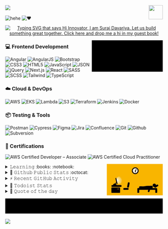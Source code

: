 <!--### Hi there 👋-->
<img src="http://www.emoticonr.com/design/yahoo/not-worthy.gif" height="25px"/>
<img src="https://usefulshortcuts.com/imgs/yahoo-smileys/4.gif" height="45" width="45" align="right">

![hehe](https://forthebadge.com/images/badges/powered-by-electricity.svg)
![❤️](https://forthebadge.com/images/badges/built-with-love.svg)

<p align="center">
  <a href="https://github.com/suraj-davariya/suraj-davariya/issues/12"><img src="https://readme-typing-svg.demolab.com?font=Fira+Code&weight=900&size=15&duration=7000&pause=70&color=F79807&multiline=true&width=500&height=112&lines=Hi+Innovator%2C+I+am+Suraj+Davariya..;Let's+build+something+great+together..;Click+here+%26+drop+me+a+hi+in+my+guest+book!" alt="Typing SVG that says Hi Innovator, I am Suraj Davariya. Let us build something great together. Click here and drop me a hi in my guest book!" /></a>
</p>
<!-- <p align="center"> (https://github.com/suraj-davariya/suraj-davariya/issues/12) 👈🏼 </p>-->
<img src="https://raw.githubusercontent.com/suraj-davariya/suraj-davariya/master/images/emergency_cheatsheet.gif" height="100" align="right" alt="in case of fire: 1. git commit; 2. git push; 3. git -tf out">

### 💻 Frontend Development

![Angular](https://img.shields.io/badge/-Angular-DD0031?logo=Angular&style=for-the-badge&logoColor=white)
![AngularJS](https://img.shields.io/badge/-AngularJS-E23237?logo=Angular&style=for-the-badge&logoColor=white)
![Bootstrap](https://img.shields.io/badge/-Bootstrap-7952B3?logo=Bootstrap&style=for-the-badge&logoColor=white)
![CSS3](https://img.shields.io/badge/-CSS3-1572B6?logo=CSS3&style=for-the-badge&logoColor=white)
![HTML5](https://img.shields.io/badge/-HTML5-E34F26?logo=HTML5&style=for-the-badge&logoColor=white)
![JavaScript](https://img.shields.io/badge/-JavaScript-F7DF1E?logo=JavaScript&style=for-the-badge&logoColor=black)
![JSON](https://img.shields.io/badge/-JSON-000000?logo=JSON&style=for-the-badge&logoColor=white)
![jQuery](https://img.shields.io/badge/-jQuery-0769AD?logo=jQuery&style=for-the-badge&logoColor=black)
![Next.js](https://img.shields.io/badge/-Next.js-000000?logo=nextdotjs&style=for-the-badge&logoColor=white)
![React](https://img.shields.io/badge/-React-61DAFB?logo=React&style=for-the-badge&logoColor=black)
![SASS](https://img.shields.io/badge/-SASS-CC6699?logo=SASS&style=for-the-badge&logoColor=white)
![SCSS](https://img.shields.io/badge/-SCSS-CC6699?logo=Sass&style=for-the-badge&logoColor=white)
![Tailwind](https://img.shields.io/badge/-Tailwind_CSS-38B2AC?logo=TailwindCSS&style=for-the-badge&logoColor=white)
![TypeScript](https://img.shields.io/badge/-TypeScript-3178C6?logo=TypeScript&style=for-the-badge&logoColor=white)

### ☁️ Cloud & DevOps

![AWS](https://img.shields.io/badge/-AWS-232F3E?logo=amazonwebservices&style=for-the-badge&logoColor=white)
![EKS](https://img.shields.io/badge/-EKS-FF9900?logo=AmazonEKS&style=for-the-badge&logoColor=white)
![Lambda](https://img.shields.io/badge/-Lambda-F90?logo=AWSLambda&style=for-the-badge&logoColor=white)
![S3](https://img.shields.io/badge/-S3-569A31?logo=AmazonS3&style=for-the-badge&logoColor=white)
![Terraform](https://img.shields.io/badge/-Terraform-623CE4?logo=Terraform&style=for-the-badge&logoColor=white)
![Jenkins](https://img.shields.io/badge/-Jenkins-D24939?logo=Jenkins&style=for-the-badge&logoColor=white)
![Docker](https://img.shields.io/badge/-Docker-2496ED?logo=Docker&style=for-the-badge&logoColor=white)

### 📦 Testing & Tools 

![Postman](https://img.shields.io/badge/-Postman-FF6C37?logo=Postman&style=for-the-badge&logoColor=white)
![Cypress](https://img.shields.io/badge/-Cypress-17202C?logo=cypress&style=for-the-badge&logoColor=white)
![Figma](https://img.shields.io/badge/-Figma-F24E1E?logo=Figma&style=for-the-badge&logoColor=white)
![Jira](https://img.shields.io/badge/-Jira-0052CC?logo=Jira&style=for-the-badge&logoColor=white)
![Confluence](https://img.shields.io/badge/-Confluence-172B4D?logo=confluence&style=for-the-badge&logoColor=white)
![Git](https://img.shields.io/badge/-Git-F05032?logo=Git&style=for-the-badge&logoColor=white)
![Github](https://img.shields.io/badge/-Github-181717?logo=Github&style=for-the-badge&logoColor=white)
![Subversion](https://img.shields.io/badge/-Subversion-809CC9?logo=Subversion&style=for-the-badge&logoColor=white)

### 📜 Certifications

![AWS Certified Developer – Associate](https://img.shields.io/badge/-AWS_Developer_Associate-FF9900?logo=amazonwebservices&style=for-the-badge&logoColor=white)
![AWS Certified Cloud Practitioner](https://img.shields.io/badge/-AWS_Cloud_Practitioner-FF9900?logo=amazonwebservices&style=for-the-badge&logoColor=white)


<img src="https://raw.githubusercontent.com/suraj-davariya/suraj-davariya/master/images/lockdown_life.gif" height="100" align="right" alt="life in pendamic">

<details>
  <summary>𝙻𝚎𝚊𝚛𝚗𝚒𝚗𝚐 :books: :notebook:</summary>
####

</details>

<details>
  <summary>👾 𝙶𝚒𝚝𝚑𝚞𝚋 𝙿𝚞𝚋𝚕𝚒𝚌 𝚂𝚝𝚊𝚝𝚜 :octocat:</summary>

  <h3 align="center">𝚜𝚞𝚛𝚊𝚓-𝚍𝚊𝚟𝚊𝚛𝚒𝚢𝚊'𝚜 𝚂𝚝𝚊𝚝𝚜 :octocat: </h3>
  <p align="center">
    <img src="https://github-readme-stats.char-al.vercel.app/api?username=suraj-davariya&show_icons=true&count_private=true&theme=vision-friendly-dark&hide_border=true">
    <img src="https://github-readme-streak-stats.herokuapp.com/?user=suraj-davariya&theme=vision-friendly-dark&hide_border=true"/>

  </p>
</details>

<!-- https://github.com/jamesgeorge007/github-activity-readme -->
<details>
  <summary>⚡ 𝚁𝚎𝚌𝚎𝚗𝚝 𝙶𝚒𝚝𝙷𝚞𝚋 𝙰𝚌𝚝𝚒𝚟𝚒𝚝𝚢</summary>
  <br/>

  <!--START_SECTION:activity-->
1. 🎉 Merged PR [#18](https://github.com/suraj-davariya/suraj-davariya/pull/18) in [suraj-davariya/suraj-davariya](https://github.com/suraj-davariya/suraj-davariya)
2. 💪 Opened PR [#18](https://github.com/suraj-davariya/suraj-davariya/pull/18) in [suraj-davariya/suraj-davariya](https://github.com/suraj-davariya/suraj-davariya)
3. 🎉 Merged PR [#17](https://github.com/suraj-davariya/suraj-davariya/pull/17) in [suraj-davariya/suraj-davariya](https://github.com/suraj-davariya/suraj-davariya)
4. 🎉 Merged PR [#13](https://github.com/suraj-davariya/suraj-davariya/pull/13) in [suraj-davariya/suraj-davariya](https://github.com/suraj-davariya/suraj-davariya)
5. 💪 Opened PR [#17](https://github.com/suraj-davariya/suraj-davariya/pull/17) in [suraj-davariya/suraj-davariya](https://github.com/suraj-davariya/suraj-davariya)
   <!--END_SECTION:activity-->
   </details>

<!-- https://github.com/abhisheknaiidu/todoist-readme -->
<details>
  <summary>🚧 𝚃𝚘𝚍𝚘𝚒𝚜𝚝 𝚂𝚝𝚊𝚝𝚜</summary>
  <br/>

<!-- TODO-IST:START -->
🏆  453 Karma Points           
🌸  Completed 0 tasks today           
✅  Completed 6 tasks so far           
⏳  Longest streak is 0 days
<!-- TODO-IST:END -->
</details>

<details>
  <summary>💭 𝚀𝚞𝚘𝚝𝚎 𝚘𝚏 𝚝𝚑𝚎 𝚍𝚊𝚢</summary>
  <br/>
  <p align="center">
<!--     <img src="https://github-readme-quotes.herokuapp.com/quote?theme=radical&animation=default&layout=default"/> -->
  </p>

  ![Quote](https://github-readme-quotes-bay.vercel.app/quote?theme=radical&animation=grow_out_in&layout=default&font=Gabrielle&quoteType=random&fontColor=orange) 
  
</details>

<p align="center">
  <img src="https://raw.githubusercontent.com/suraj-davariya/suraj-davariya/master/images/suraj_davariya__quote.gif" alt="'git pull a day keeps conflicts away..' Thanks for visiting suraj-davariya" title="'git pull a day keeps conflicts away..' Thanks for visiting suraj-davariya"/>
</p>

![](https://visitor-badge.one9x.com/badge?page_id=suraj-davariya.suraj-davariya)

<!--
**suraj-davariya/suraj-davariya** is a ✨ _special_ ✨ repository because its `README.md` (this file) appears on your GitHub profile.
<p align="center">
  <img src="https://visitor-badge.glitch.me/badge?page_id=suraj-davariya.suraj-davariya" alt="suraj-davariya profile visitors"/>
</p>
Here are some ideas to get you started:

- 🔭 I’m currently working on ...
- 🌱 I’m currently learning ...
- 👯 I’m looking to collaborate on ...
- 🤔 I’m looking for help with ...
- 💬 Ask me about ...
- 📫 How to reach me: ...
- 😄 Pronouns: ...
- ⚡ Fun fact: ...
-->
